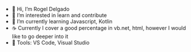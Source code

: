 - 👋 Hi, I’m Rogel Delgado
- 👀 I’m interested in learn and contribute
- 🌱 I’m currently learning Javascript, Kotlin
- ☕ Currently I cover a good percentage in vb.net, html, however I would like to go deeper into it
- 💼 Tools: VS Code, Visual Studio

<!---
rogeldm/rogeldm is a ✨ special ✨ repository because its `README.md` (this file) appears on your GitHub profile.
You can click the Preview link to take a look at your changes.
--->

